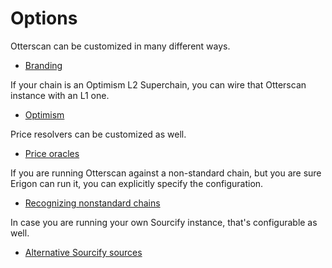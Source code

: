 # Options

Otterscan can be customized in many different ways.

- [Branding](./branding.md)

If your chain is an Optimism L2 Superchain, you can wire that Otterscan instance with an L1 one.

- [Optimism](./optimism.md)

Price resolvers can be customized as well.

- [Price oracles](./oracles.md)

If you are running Otterscan against a non-standard chain, but you are sure Erigon can run it, you can explicitly specify the configuration.

- [Recognizing nonstandard chains](./chains.md)

In case you are running your own Sourcify instance, that's configurable as well.

- [Alternative Sourcify sources](./sourcify.md)
